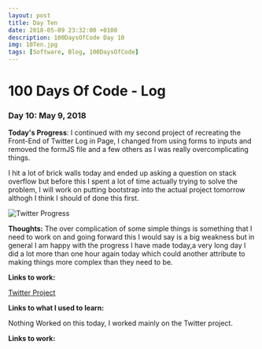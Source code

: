 ```yaml
---
layout: post
title: Day Ten
date: 2018-05-09 23:32:00 +0100
description: 100DaysOfCode Day 10
img: 10Ten.jpg
tags: [Software, Blog, 100DaysOfCode]
---
```


# 100 Days Of Code - Log 

### Day 10: May 9, 2018

**Today's Progress**: I continued with my second project of recreating the Front-End of Twitter Log in Page, I changed from using forms to inputs and removed the formJS file and a few others as I was really overcomplicating things.

I hit a lot of brick walls today and ended up asking a question on stack overflow but before this I spent a lot of time actually trying to solve the problem, I will work on putting bootstrap into the actual project tomorrow althogh I think I should of done this first.

![Twitter Progress]({{site.baseurl}}/assets/img/TwitterUpdated.png)

**Thoughts:** The over complication of some simple things is something that I need to work on and going forward this I would say is a big weakness but in general I am happy with the progress I have made today,a very long day I did a lot more than one hour again today which could another attribute to making things more complex than they need to be.

**Links to work:** 

[Twitter Project](https://github.com/NathanScott85/twitter)

**Links to what I used to learn:**

Nothing Worked on this today, I worked mainly on the Twitter project.

**Links to work:** 



